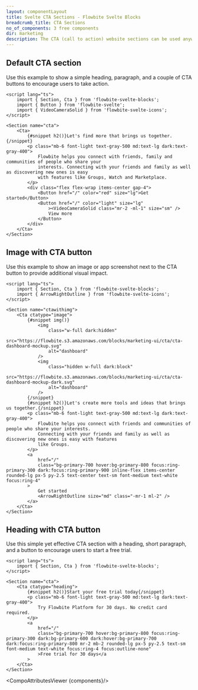 ```yaml
---
layout: componentLayout
title: Svelte CTA Sections - Flowbite Svelte Blocks
breadcrumb_title: CTA Sections
no_of_components: 3 free components
dir: marketing
description: The CTA (call to action) website sections can be used anywhere on your website to encourage your users to take any action, such as creating a new account.
---
```


<script>
  import { TableProp, TableDefaultRow, CompoAttributesViewer } from '../utils'
  const components = 'Cta, Section'
</script>

## Default CTA section

Use this example to show a simple heading, paragraph, and a couple of CTA buttons to encourage users to take action.

```svelte example
<script lang="ts">
	import { Section, Cta } from 'flowbite-svelte-blocks';
	import { Button } from 'flowbite-svelte';
	import { VideoCameraSolid } from 'flowbite-svelte-icons';
</script>

<Section name="cta">
	<Cta>
		{#snippet h2()}Let's find more that brings us together.{/snippet}
		<p class="mb-6 font-light text-gray-500 md:text-lg dark:text-gray-400">
			Flowbite helps you connect with friends, family and communities of people who share your
			interests. Connecting with your friends and family as well as discovering new ones is easy
			with features like Groups, Watch and Marketplace.
		</p>
		<div class="flex flex-wrap items-center gap-4">
			<Button href="/" color="red" size="lg">Get started</Button>
			<Button href="/" color="light" size="lg"
				><VideoCameraSolid class="mr-2 -ml-1" size="sm" />
				View more
			</Button>
		</div>
	</Cta>
</Section>
```

## Image with CTA button

Use this example to show an image or app screenshot next to the CTA button to provide additional visual impact.

```svelte example
<script lang="ts">
	import { Section, Cta } from 'flowbite-svelte-blocks';
	import { ArrowRightOutline } from 'flowbite-svelte-icons';
</script>

<Section name="ctawithimg">
	<Cta ctatype="image">
		{#snippet img()}
			<img
				class="w-full dark:hidden"
				src="https://flowbite.s3.amazonaws.com/blocks/marketing-ui/cta/cta-dashboard-mockup.svg"
				alt="dashboard"
			/>
			<img
				class="hidden w-full dark:block"
				src="https://flowbite.s3.amazonaws.com/blocks/marketing-ui/cta/cta-dashboard-mockup-dark.svg"
				alt="dashboard"
			/>
		{/snippet}
		{#snippet h2()}Let's create more tools and ideas that brings us together.{/snippet}
		<p class="mb-6 font-light text-gray-500 md:text-lg dark:text-gray-400">
			Flowbite helps you connect with friends and communities of people who share your interests.
			Connecting with your friends and family as well as discovering new ones is easy with features
			like Groups.
		</p>
		<a
			href="/"
			class="bg-primary-700 hover:bg-primary-800 focus:ring-primary-300 dark:focus:ring-primary-900 inline-flex items-center rounded-lg px-5 py-2.5 text-center text-sm font-medium text-white focus:ring-4"
		>
			Get started
			<ArrowRightOutline size="md" class="-mr-1 ml-2" />
		</a>
	</Cta>
</Section>
```

## Heading with CTA button

Use this simple yet effective CTA section with a heading, short paragraph, and a button to encourage users to start a free trial.

```svelte example
<script lang="ts">
	import { Section, Cta } from 'flowbite-svelte-blocks';
</script>

<Section name="cta">
	<Cta ctatype="heading">
		{#snippet h2()}Start your free trial today{/snippet}
		<p class="mb-6 font-light text-gray-500 md:text-lg dark:text-gray-400">
			Try Flowbite Platform for 30 days. No credit card required.
		</p>
		<a
			href="/"
			class="bg-primary-700 hover:bg-primary-800 focus:ring-primary-300 dark:bg-primary-600 dark:hover:bg-primary-700 dark:focus:ring-primary-800 mr-2 mb-2 rounded-lg px-5 py-2.5 text-sm font-medium text-white focus:ring-4 focus:outline-none"
			>Free trial for 30 days</a
		>
	</Cta>
</Section>
```

<CompoAttributesViewer {components}/>
